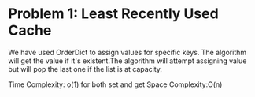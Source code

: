 # Problem 1: Least Recently Used Cache

We have used OrderDict to assign values for specific keys. The algorithm will get the value if it's existent.The algorithm will attempt assigning value but will pop the last one if the list is at capacity.

Time Complexity: o(1) for both set and get
Space Complexity:O(n)



